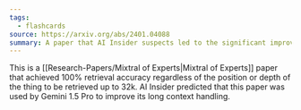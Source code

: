 ```yaml
---
tags:
  - flashcards
source: https://arxiv.org/abs/2401.04088
summary: A paper that AI Insider suspects led to the significant improvements of Gemini 1.5 Pro over Gemini 1.0
---
```

This is a [[Research-Papers/Mixtral of Experts|Mixtral of Experts]] paper that achieved 100% retrieval accuracy regardless of the position or depth of the thing to be retrieved up to 32k. AI Insider predicted that this paper was used by Gemini 1.5 Pro to improve its long context handling.
